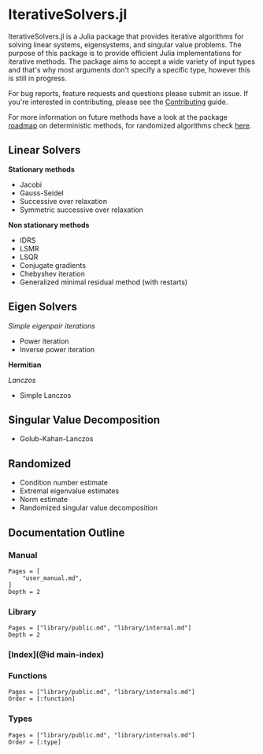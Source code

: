 # IterativeSolvers.jl

IterativeSolvers.jl is a Julia package that provides iterative algorithms for
solving linear systems, eigensystems, and singular value problems. The purpose
of this package is to provide efficient Julia implementations for iterative
methods. The package aims to accept a wide variety of input types and that's
why most arguments don't specify a specific type, however this is still in
progress.

For bug reports, feature requests and questions please submit an issue.
If you're interested in contributing, please see the [Contributing](@ref) guide.

For more information on future methods have a look at the package [roadmap](https://github.com/JuliaLang/IterativeSolvers.jl/issues/1) on deterministic methods, for randomized algorithms check [here](https://github.com/JuliaLang/IterativeSolvers.jl/issues/33).

## Linear Solvers

**Stationary methods**

* Jacobi
* Gauss-Seidel
* Successive over relaxation
* Symmetric successive over relaxation

**Non stationary methods**

* IDRS
* LSMR
* LSQR
* Conjugate gradients
* Chebyshev iteration
* Generalized minimal residual method (with restarts)

## Eigen Solvers

*Simple eigenpair iterations*

* Power iteration
* Inverse power iteration

**Hermitian**

*Lanczos*

* Simple Lanczos

## Singular Value Decomposition

* Golub-Kahan-Lanczos

## Randomized

* Condition number estimate
* Extremal eigenvalue estimates
* Norm estimate
* Randomized singular value decomposition



## Documentation Outline

### Manual

```@contents
Pages = [
    "user_manual.md",
]
Depth = 2
```

### Library

```@contents
Pages = ["library/public.md", "library/internal.md"]
Depth = 2
```

### [Index](@id main-index)

### Functions

```@index
Pages = ["library/public.md", "library/internals.md"]
Order = [:function]
```

### Types

```@index
Pages = ["library/public.md", "library/internals.md"]
Order = [:type]
```

